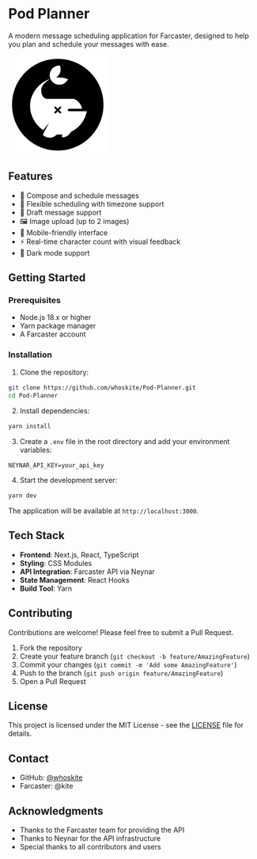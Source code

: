 # Pod Planner

A modern message scheduling application for Farcaster, designed to help you plan and schedule your messages with ease.

<img src="/src/frontend/public/images/The%20Pod%20Logo.png" width="200" alt="Pod Planner Logo">

## Features

- 📝 Compose and schedule messages
- 📅 Flexible scheduling with timezone support
- 💾 Draft message support
- 🖼️ Image upload (up to 2 images)
- 📱 Mobile-friendly interface
- ⚡ Real-time character count with visual feedback
- 🌙 Dark mode support

## Getting Started

### Prerequisites

- Node.js 18.x or higher
- Yarn package manager
- A Farcaster account

### Installation

1. Clone the repository:
```bash
git clone https://github.com/whoskite/Pod-Planner.git
cd Pod-Planner
```

2. Install dependencies:
```bash
yarn install
```

3. Create a `.env` file in the root directory and add your environment variables:
```env
NEYNAR_API_KEY=your_api_key
```

4. Start the development server:
```bash
yarn dev
```

The application will be available at `http://localhost:3000`.

## Tech Stack

- **Frontend**: Next.js, React, TypeScript
- **Styling**: CSS Modules
- **API Integration**: Farcaster API via Neynar
- **State Management**: React Hooks
- **Build Tool**: Yarn

## Contributing

Contributions are welcome! Please feel free to submit a Pull Request.

1. Fork the repository
2. Create your feature branch (`git checkout -b feature/AmazingFeature`)
3. Commit your changes (`git commit -m 'Add some AmazingFeature'`)
4. Push to the branch (`git push origin feature/AmazingFeature`)
5. Open a Pull Request

## License

This project is licensed under the MIT License - see the [LICENSE](LICENSE) file for details.

## Contact

- GitHub: [@whoskite](https://github.com/whoskite)
- Farcaster: @kite

## Acknowledgments

- Thanks to the Farcaster team for providing the API
- Thanks to Neynar for the API infrastructure
- Special thanks to all contributors and users
